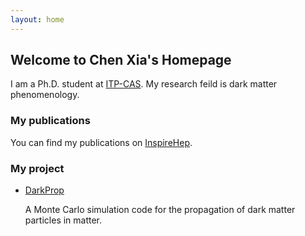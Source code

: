 ```yaml
---
layout: home
---
```


## Welcome to Chen Xia's Homepage

I am a Ph.D. student at [ITP-CAS](http://www.itp.cas.cn). My research feild is dark matter phenomenology.


### My publications

You can find my publications on [InspireHep](https://inspirehep.net/authors/1879352).


### My project

- [DarkProp](http://yfzhou.itp.ac.cn/darkprop)

  A Monte Carlo simulation code for the propagation of dark matter particles in matter.
